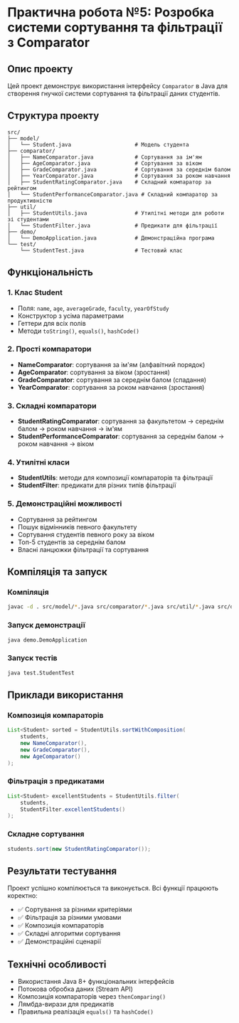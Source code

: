 # Практична робота №5: Розробка системи сортування та фільтрації з Comparator

## Опис проекту

Цей проект демонструє використання інтерфейсу `Comparator` в Java для створення гнучкої системи сортування та фільтрації даних студентів.

## Структура проекту

```
src/
├── model/
│   └── Student.java                    # Модель студента
├── comparator/
│   ├── NameComparator.java             # Сортування за ім'ям
│   ├── AgeComparator.java              # Сортування за віком
│   ├── GradeComparator.java            # Сортування за середнім балом
│   ├── YearComparator.java             # Сортування за роком навчання
│   ├── StudentRatingComparator.java    # Складний компаратор за рейтингом
│   └── StudentPerformanceComparator.java # Складний компаратор за продуктивністю
├── util/
│   ├── StudentUtils.java               # Утилітні методи для роботи зі студентами
│   └── StudentFilter.java              # Предикати для фільтрації
├── demo/
│   └── DemoApplication.java            # Демонстраційна програма
└── test/
    └── StudentTest.java                # Тестовий клас
```

## Функціональність

### 1. Клас Student
- Поля: `name`, `age`, `averageGrade`, `faculty`, `yearOfStudy`
- Конструктор з усіма параметрами
- Геттери для всіх полів
- Методи `toString()`, `equals()`, `hashCode()`

### 2. Прості компаратори
- **NameComparator**: сортування за ім'ям (алфавітний порядок)
- **AgeComparator**: сортування за віком (зростання)
- **GradeComparator**: сортування за середнім балом (спадання)
- **YearComparator**: сортування за роком навчання (зростання)

### 3. Складні компаратори
- **StudentRatingComparator**: сортування за факультетом → середнім балом → роком навчання → ім'ям
- **StudentPerformanceComparator**: сортування за середнім балом → роком навчання → віком

### 4. Утилітні класи
- **StudentUtils**: методи для композиції компараторів та фільтрації
- **StudentFilter**: предикати для різних типів фільтрації

### 5. Демонстраційні можливості
- Сортування за рейтингом
- Пошук відмінників певного факультету
- Сортування студентів певного року за віком
- Топ-5 студентів за середнім балом
- Власні ланцюжки фільтрації та сортування

## Компіляція та запуск

### Компіляція
```bash
javac -d . src/model/*.java src/comparator/*.java src/util/*.java src/demo/*.java src/test/*.java
```

### Запуск демонстрації
```bash
java demo.DemoApplication
```

### Запуск тестів
```bash
java test.StudentTest
```

## Приклади використання

### Композиція компараторів
```java
List<Student> sorted = StudentUtils.sortWithComposition(
    students,
    new NameComparator(),
    new GradeComparator(),
    new AgeComparator()
);
```

### Фільтрація з предикатами
```java
List<Student> excellentStudents = StudentUtils.filter(
    students,
    StudentFilter.excellentStudents()
);
```

### Складне сортування
```java
students.sort(new StudentRatingComparator());
```

## Результати тестування

Проект успішно компілюється та виконується. Всі функції працюють коректно:
- ✅ Сортування за різними критеріями
- ✅ Фільтрація за різними умовами
- ✅ Композиція компараторів
- ✅ Складні алгоритми сортування
- ✅ Демонстраційні сценарії

## Технічні особливості

- Використання Java 8+ функціональних інтерфейсів
- Потокова обробка даних (Stream API)
- Композиція компараторів через `thenComparing()`
- Лямбда-вирази для предикатів
- Правильна реалізація `equals()` та `hashCode()`
